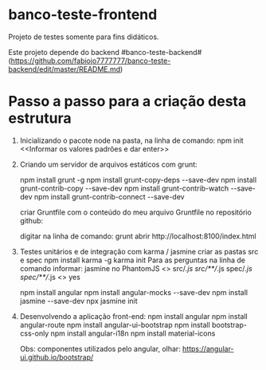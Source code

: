 # banco-teste-frontend

Projeto de testes somente para fins didáticos.

Este projeto depende do backend #banco-teste-backend# (https://github.com/fabiojo7777777/banco-teste-backend/edit/master/README.md)

# Passo a passo para a criação desta estrutura
1. Inicializando o pacote node na pasta, na linha de comando:
    npm init 
		<<Informar os valores padrões e dar enter>>
    
2. Criando um servidor de arquivos estáticos com grunt:
	
	npm install grunt -g
	npm install grunt-copy-deps --save-dev
	npm install grunt-contrib-copy --save-dev
	npm install grunt-contrib-watch --save-dev
	npm install grunt-contrib-connect --save-dev

	criar Gruntfile com o conteúdo do meu arquivo Gruntfile no repositório github:
		
	digitar na linha de comando:
		grunt
	abrir http://localhost:8100/index.html		

3. Testes unitários e de integração com karma / jasmine
    criar as pastas src e spec
    npm install karma -g
    karma init
        Para as perguntas na linha de comando informar: 
            jasmine
            no
            PhantomJS
            <<dar enter>>
            src/*.js
            src/**/*.js
            spec/*.js
            spec/**/*.js
            <<dar enter>>
            yes

	npm install angular
    npm install angular-mocks --save-dev
    npm install jasmine --save-dev
    npx jasmine init

4. Desenvolvendo a aplicação front-end:
	npm install angular
	npm install angular-route
	npm install angular-ui-bootstrap
	npm install bootstrap-css-only
	npm install angular-i18n
	npm install material-icons
	
	Obs: componentes utilizados pelo angular, olhar: https://angular-ui.github.io/bootstrap/
